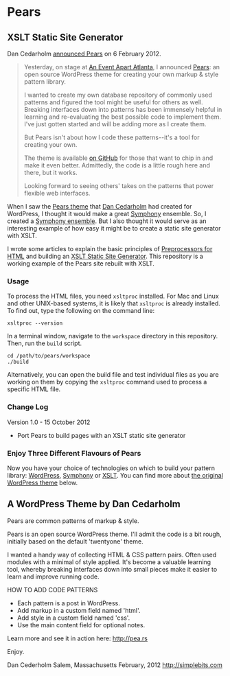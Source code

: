 # Pears

## XSLT Static Site Generator

Dan Cedarholm [announced Pears](http://simplebits.com/notebook/2012/02/07/pears/) on 6 February 2012.

> Yesterday, on stage at [An Event Apart Atlanta](http://aneventapart.com/2012/atlanta/), I announced [Pears](http://pea.rs): an open source WordPress theme for creating your own markup & style pattern library.
> 
> I wanted to create my own database repository of commonly used patterns and figured the tool might be useful for others as well. Breaking interfaces down into patterns has been immensely helpful in learning and re-evaluating the best possible code to implement them. I've just gotten started and will be adding more as I create them.
> 
> But Pears isn't about how I code these patterns--it's a tool for creating your own.
> 
> The theme is available [on GitHub](https://github.com/simplebits/Pears) for those that want to chip in and make it even better. Admittedly, the code is a little rough here and there, but it works.
> 
> Looking forward to seeing others' takes on the patterns that power flexible web interfaces.

When I saw the [Pears theme](https://github.com/simplebits/Pears) that [Dan Cedarholm](http://simplebits.com) had created for WordPress, I thought it would make a great [Symphony](http://getsymphony.com/) ensemble. So, I created a [Symphony ensemble](https://github.com/bauhouse/sym-pears). But I also thought it would serve as an interesting example of how easy it might be to create a static site generator with XSLT.

I wrote some articles to explain the basic principles of [Preprocessors for HTML](http://stephenbau.com/articles/preprocessors-for-html/) and building an [XSLT Static Site Generator](http://stephenbau.com/articles/xslt-static-site-generator/). This repository is a working example of the Pears site rebuilt with XSLT.

### Usage

To process the HTML files, you need `xsltproc` installed. For Mac and Linux and other UNIX-based systems, it is likely that `xsltproc` is already installed. To find out, type the following on the command line:

    xsltproc --version

In a terminal window, navigate to the `workspace` directory in this repository. Then, run the `build` script.

    cd /path/to/pears/workspace
    ./build

Alternatively, you can open the build file and test individual files as you are working on them by copying the `xsltproc` command used to process a specific HTML file.

### Change Log

Version 1.0 - 15 October 2012

- Port Pears to build pages with an XSLT static site generator

### Enjoy Three Different Flavours of Pears

Now you have your choice of technologies on which to build your pattern library: [WordPress](https://github.com/simplebits/Pears), [Symphony](https://github.com/bauhouse/sym-pears) or [XSLT](https://github.com/bauhouse/xslt-pears). You can find more about [the original WordPress theme](https://github.com/simplebits/Pears) below.

## A WordPress Theme by Dan Cedarholm

Pears are common patterns of markup & style.

Pears is an open source WordPress theme. I'll admit the code 
is a bit rough, initially based on the default 'twentyone' theme.

I wanted a handy way of collecting HTML & CSS pattern pairs. 
Often used modules with a minimal of style applied. It's become 
a valuable learning tool, whereby breaking interfaces down into 
small pieces make it easier to learn and improve running code.

HOW TO ADD CODE PATTERNS

- Each pattern is a post in WordPress. 
- Add markup in a custom field named 'html'.
- Add style in a custom field named 'css'.
- Use the main content field for optional notes.

Learn more and see it in action here:
http://pea.rs

Enjoy.

Dan Cederholm
Salem, Massachusetts
February, 2012
http://simplebits.com
